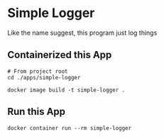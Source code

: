 # Simple Logger

Like the name suggest, this program just log things

## Containerized this App

```shell
# From project root
cd ./apps/simple-logger

docker image build -t simple-logger .
```

## Run this App

```shell
docker container run --rm simple-logger
```
